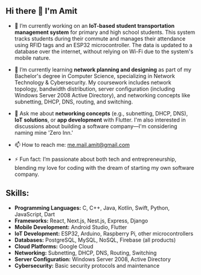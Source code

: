 ## Hi there 👋 I'm Amit

- 🔭 I’m currently working on an **IoT-based student transportation management system** for primary and high school students. This system tracks students during their commute and manages their attendance using RFID tags and an ESP32 microcontroller. The data is updated to a database over the internet, without relying on Wi-Fi due to the system's mobile nature.

- 🌱 I’m currently learning **network planning and designing** as part of my Bachelor's degree in Computer Science, specializing in Network Technology & Cybersecurity. My coursework includes network topology, bandwidth distribution, server configuration (including Windows Server 2008 Active Directory), and networking concepts like subnetting, DHCP, DNS, routing, and switching.

- 💬 Ask me about **networking concepts** (e.g., subnetting, DHCP, DNS), **IoT solutions**, or **app development** with Flutter. I'm also interested in discussions about building a software company—I'm considering naming mine 'Zero Inn.'

- 📫 How to reach me: me.mail.amit@gmail.com

- ⚡ Fun fact: I’m passionate about both tech and entrepreneurship, blending my love for coding with the dream of starting my own software company.

## Skills:
- **Programming Languages:** C, C++, Java, Kotlin, Swift, Python, JavaScript, Dart
- **Frameworks:** React, Next.js, Nest.js, Express, Django
- **Mobile Development:** Android Studio, Flutter
- **IoT Development:** ESP32, Arduino, Raspberry Pi, other microcontrollers
- **Databases:** PostgreSQL, MySQL, NoSQL, Firebase (all products)
- **Cloud Platforms:** Google Cloud
- **Networking:** Subnetting, DHCP, DNS, Routing, Switching
- **Server Configuration:** Windows Server 2008, Active Directory
- **Cybersecurity:** Basic security protocols and maintenance
